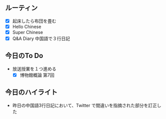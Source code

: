 ## ルーティン
- [x] 起床したら布団を畳む
- [x] Hello Chinese
- [x] Super Chinese
- [x] Q&A Diary 中国語で３行日記
## 今日のTo Do
- 放送授業を１つ進める
	- [x] 博物館概論 第7回
## 今日のハイライト
- 昨日の中国語3行日記において、Twitter で間違いを指摘された部分を訂正した
